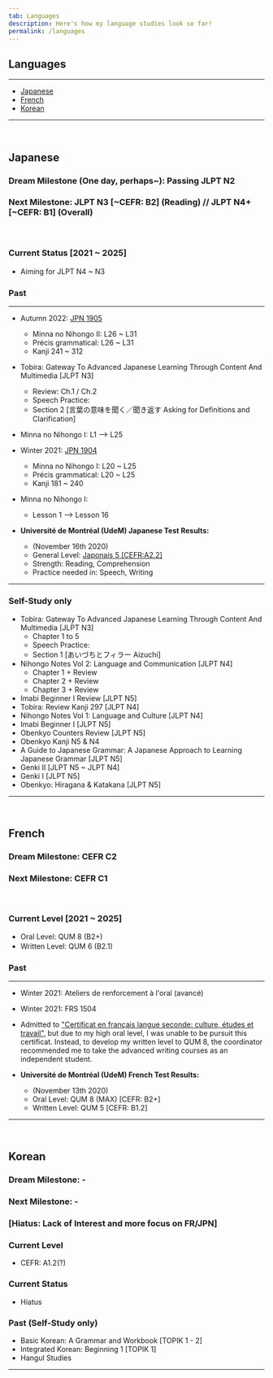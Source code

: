 ```yaml
---
tab: Languages
description: Here's how my language studies look so far!
permalink: /languages
---
```


## Languages

---

- [Japanese](#japanese)
- [French](#french)
- [Korean](#korean)

---

 
## Japanese
### Dream Milestone (One day, perhaps~): Passing JLPT N2
### Next Milestone: JLPT N3 [~CEFR: B2] (Reading) // JLPT N4+ [~CEFR: B1] (Overall)
　
 
### Current Status [2021 ~ 2025]
- Aiming for JLPT N4 ~ N3
　

### Past
---
- Autumn 2022: [JPN 1905](https://admission.umontreal.ca/cours-et-horaires/cours/jpn-1905/)
  - Minna no Nihongo II: L26 ~ L31
  - Précis grammatical: L26 ~ L31
  - Kanji 241 ~ 312
- Tobira: Gateway To Advanced Japanese Learning Through Content And Multimedia [JLPT N3]
  - Review: Ch.1 / Ch.2
  - Speech Practice: 
   - Section 2 [言葉の意味を聞く／聞き返す Asking for Definitions and Clarification]
- Minna no Nihongo I: L1 --> L25
- Winter 2021: [JPN 1904](https://admission.umontreal.ca/cours-et-horaires/cours/jpn-1904/)
  - Minna no Nihongo I: L20 ~ L25
  - Précis grammatical: L20 ~ L25 
  - Kanji 181 ~ 240
- Minna no Nihongo I:
  -  Lesson 1 --> Lesson 16
 
- **Université de Montréal (UdeM) Japanese Test Results:**
	- (November 16th 2020)
	- General Level: [Japonais 5 [CEFR:A2.2]](https://centre-de-langues.umontreal.ca/cours-et-horaires/cours/japonais/#c109338)
	- Strength: Reading, Comprehension
	- Practice needed in: Speech, Writing
	
---
 
### Self-Study only
- Tobira: Gateway To Advanced Japanese Learning Through Content And Multimedia [JLPT N3]
  - Chapter 1 to 5
  - Speech Practice: 
   - Section 1 [あいづちとフィラー Aizuchi]
- Nihongo Notes Vol 2: Language and Communication [JLPT N4]
  - Chapter 1 + Review
  - Chapter 2 + Review
  - Chapter 3 + Review
- Imabi Beginner I Review [JLPT N5]
- Tobira: Review Kanji 297 [JLPT N4]
- Nihongo Notes Vol 1: Language and Culture [JLPT N4]
- Imabi Beginner I [JLPT N5]
- Obenkyo Counters Review [JLPT N5]
- Obenkyo Kanji N5 & N4
- A Guide to Japanese Grammar: A Japanese Approach to Learning Japanese Grammar [JLPT N5]
- Genki II [JLPT N5 ~ JLPT N4]
- Genki I [JLPT N5]
- Obenkyo: Hiragana & Katakana [JLPT N5]

---
 

## French
### Dream Milestone: CEFR C2
### Next Milestone: CEFR C1
　
 
### Current Level [2021 ~ 2025]
- Oral Level: QUM 8 (B2+)
- Written Level: QUM 6 (B2.1) 
　

### Past
---
- Winter 2021: Ateliers de renforcement à l'oral (avancé)
- Winter 2021: FRS 1504
- Admitted to ["Certificat en français langue seconde: culture, études et travail"](https://admission.umontreal.ca/programmes/certificat-en-francais-langue-seconde-culture-etudes-et-travail/presentation/), but due to my high oral level, I was unable to be pursuit this certificat. Instead, to develop my written level to QUM 8, the coordinator recommended me to take the advanced writing courses as an independent student.

 - **Université de Montréal (UdeM) French Test Results:**
   - (November 13th 2020)
   - Oral Level: QUM 8 (MAX) [CEFR: B2+]
   - Written Level: QUM 5 [CEFR: B1.2]

---
 

## Korean
### Dream Milestone: -
### Next Milestone: -
### [Hiatus: Lack of Interest and more focus on FR/JPN]

### Current Level
- CEFR: A1.2(?)

### Current Status 
- Hiatus

### Past (Self-Study only)
- Basic Korean: A Grammar and Workbook [TOPIK 1 - 2]
- Integrated Korean: Beginning 1 [TOPIK 1]
- Hangul Studies

---

 
